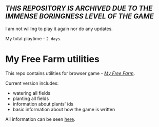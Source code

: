 ## ***THIS REPOSITORY IS ARCHIVED DUE TO THE IMMENSE BORINGNESS LEVEL OF THE GAME***
I am not willing to play it again nor do any updates.

My total playtime - `2 days`.
# My Free Farm utilities

This repo contains utilities for browser game - *[My Free Farm](https://www.myfreefarm.com/)*.

Current version includes:

* watering all fields
* planting all fields
* information about plants' ids
* basic information about how the game is written

All information can be seen [here](info/readme.md). 

